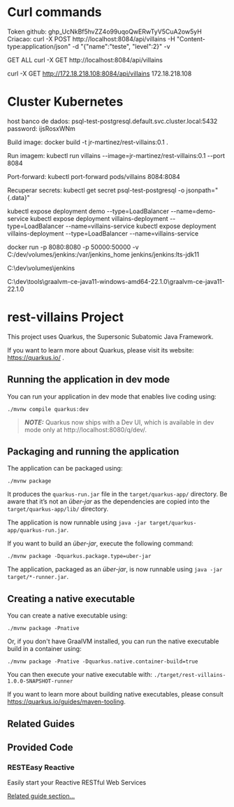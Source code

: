 # Curl commands
Token github: 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
Criacao:
curl -X POST http://localhost:8084/api/villains -H "Content-type:application/json" -d "{\"name\":\"teste\", \"level\":2}" -v

GET ALL
curl -X GET http://localhost:8084/api/villains

curl -X GET http://172.18.218.108:8084/api/villains
172.18.218.108

# Cluster Kubernetes

host banco de dados:  psql-test-postgresql.default.svc.cluster.local:5432
password: ijsRosxWNm

Build image: 
docker build -t jr-martinez/rest-villains:0.1 .

Run imagem: 
kubectl run villains --image=jr-martinez/rest-villains:0.1 --port 8084

Port-forward: 
kubectl port-forward pods/villains 8084:8084

Recuperar secrets: 
kubectl get secret psql-test-postgresql -o jsonpath="{.data}"

kubectl expose deployment demo --type=LoadBalancer --name=demo-service
kubectl expose deployment villains-deployment --type=LoadBalancer --name=villains-service
kubectl expose deployment villains-deployment --type=LoadBalancer --name=villains-service

docker run -p 8080:8080 -p 50000:50000 -v C:/dev/volumes/jenkins:/var/jenkins_home jenkins/jenkins:lts-jdk11

C:\dev\volumes\jenkins

C:\dev\tools\graalvm-ce-java11-windows-amd64-22.1.0\graalvm-ce-java11-22.1.0
# rest-villains Project

This project uses Quarkus, the Supersonic Subatomic Java Framework.

If you want to learn more about Quarkus, please visit its website: https://quarkus.io/ .

## Running the application in dev mode

You can run your application in dev mode that enables live coding using:
```shell script
./mvnw compile quarkus:dev
```

> **_NOTE:_**  Quarkus now ships with a Dev UI, which is available in dev mode only at http://localhost:8080/q/dev/.

## Packaging and running the application

The application can be packaged using:
```shell script
./mvnw package
```
It produces the `quarkus-run.jar` file in the `target/quarkus-app/` directory.
Be aware that it’s not an _über-jar_ as the dependencies are copied into the `target/quarkus-app/lib/` directory.

The application is now runnable using `java -jar target/quarkus-app/quarkus-run.jar`.

If you want to build an _über-jar_, execute the following command:
```shell script
./mvnw package -Dquarkus.package.type=uber-jar
```

The application, packaged as an _über-jar_, is now runnable using `java -jar target/*-runner.jar`.

## Creating a native executable

You can create a native executable using: 
```shell script
./mvnw package -Pnative
```

Or, if you don't have GraalVM installed, you can run the native executable build in a container using: 
```shell script
./mvnw package -Pnative -Dquarkus.native.container-build=true
```

You can then execute your native executable with: `./target/rest-villains-1.0.0-SNAPSHOT-runner`

If you want to learn more about building native executables, please consult https://quarkus.io/guides/maven-tooling.

## Related Guides


## Provided Code

### RESTEasy Reactive

Easily start your Reactive RESTful Web Services

[Related guide section...](https://quarkus.io/guides/getting-started-reactive#reactive-jax-rs-resources)

